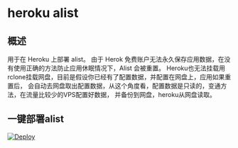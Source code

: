 # heroku alist
## 概述
用于在 Heroku 上部署 alist。
由于 Herok 免费账户无法永久保存应用数据，在没有使用正确的方法防止应用休眠情况下，Alist 会被重置。
Heroku也无法挂载用rclone挂载网盘，目前是假设你已经有了配置数据，并配置在网盘上，应用如果重置后，
会自动去网盘取出配置数据，从这个角度看，配置数据是只读的，变通方法，在流量比较少的VPS配置好数据，
并备份到网盘，heroku从网盘读取。

## 一键部署alist
[![Deploy](https://www.herokucdn.com/deploy/button.png)](https://dashboard.heroku.com/new?template=https://github.com/sztuxp/alist-heroku.git)
